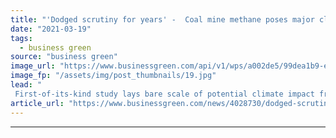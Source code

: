```yaml
---
title: "'Dodged scrutiny for years' -  Coal mine methane poses major climate threat, study claims"
date: "2021-03-19"
tags: 
  - business green
source: "business green"
image_url: "https://www.businessgreen.com/api/v1/wps/a002de5/99dea1b9-e240-4001-bd9d-ae6209f4b72e/4/iw-stock-coal-mining-003-185x114.jpg"
image_fp: "/assets/img/post_thumbnails/19.jpg"
lead: "
 First-of-its-kind study lays bare scale of potential climate impact from hundreds of new coal mines planned worldwide ..."
article_url: "https://www.businessgreen.com/news/4028730/dodged-scrutiny-coal-methane-poses-major-climate-threat-study-claims"
---
```


---
